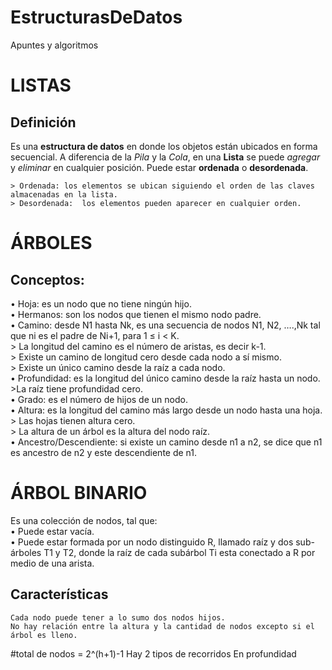 # EstructurasDeDatos
Apuntes y algoritmos

# LISTAS
  ## Definición
  Es una **estructura de datos** en donde los objetos están ubicados en forma secuencial. A diferencia de la *Pila*  y la *Cola*, en una **Lista** se puede *agregar* y *eliminar* en cualquier posición. 
  Puede estar **ordenada**  o **desordenada**. 
  
    > Ordenada: los elementos se ubican siguiendo el orden de las claves almacenadas en la lista.
    > Desordenada:  los elementos pueden aparecer en cualquier orden.
    
# ÁRBOLES
## Conceptos:
   •	Hoja:  es un nodo que no tiene ningún hijo. <br>
•	Hermanos: son los nodos que tienen el mismo nodo padre. <br>
•	Camino: desde N1 hasta Nk, es una secuencia de nodos N1, N2, ….,Nk tal que ni es el padre de Ni+1, para 1 ≤ i < K. <br>
	> La longitud del camino es el número de aristas, es decir k-1. <br>
	> Existe un camino de longitud cero desde cada nodo a sí mismo. <br>
	> Existe un único camino desde la raíz a cada nodo. <br>
•	Profundidad: es la longitud del único camino desde la raíz hasta un nodo. <br>
	>La raíz tiene profundidad cero. <br>
•	Grado: es el número de hijos de un nodo. <br> 
•	Altura: es la longitud del camino más largo desde un nodo hasta una hoja. <br>
	> Las hojas tienen altura cero. <br>
	> La altura de un árbol es la altura del nodo raíz. <br> 
•	Ancestro/Descendiente: si existe un camino desde n1 a n2, se dice que n1 es ancestro de n2 y este descendiente de n1. <br>


# ÁRBOL BINARIO
Es una colección de nodos, tal que: <br>
	•	Puede estar vacía. <br>
	•	Puede estar formada por un nodo distinguido R, llamado raíz y dos sub-árboles T1 y T2, donde la raíz de cada subárbol Ti  esta conectado a R por medio de una arista. <br>
	
## Características
	Cada nodo puede tener a lo sumo dos nodos hijos.
	No hay relación entre la altura y la cantidad de nodos excepto si el árbol es lleno.
#total de nodos = 2^(h+1)-1
	Hay 2  tipos de recorridos
	En profundidad

